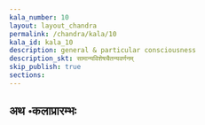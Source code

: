 ```yaml
---
kala_number: 10
layout: layout_chandra
permalink: /chandra/kala/10
kala_id: kala_10
description: general & particular consciousness
description_skt: सामान्यविशेषचैतन्यवर्णनम्
skip_publish: true
sections:
---
```


<h2 class="skt">अथ ॰कलाप्रारम्भः</h2>

